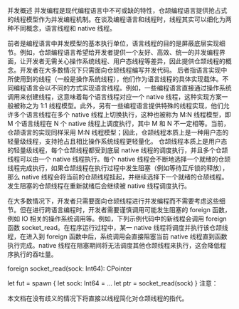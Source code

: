 并发概述
并发编程是现代编程语言中不可或缺的特性，仓颉编程语言提供抢占式的线程模型作为并发编程机制。在谈及编程语言和线程时，线程其实可以细化为两种不同概念，语言线程和 native 线程。

前者是编程语言中并发模型的基本执行单位，语言线程的目的是屏蔽底层实现细节。例如，仓颉编程语言希望给开发者提供一个友好、高效、统一的并发编程界面，让开发者无需关心操作系统线程、用户态线程等差异，因此提供仓颉线程的概念。开发者在大多数情况下只需面向仓颉线程编写并发代码。
后者指语言实现中所使用到的线程（一般是操作系统线程），他们作为语言线程的具体实现载体。不同编程语言会以不同的方式实现语言线程。例如，一些编程语言直接通过操作系统调用来创建线程，这意味着每个语言线程对应一个 native 线程，这种实现方案一般被称之为 1:1 线程模型。此外，另有一些编程语言提供特殊的线程实现，他们允许多个语言线程在多个 native 线程上切换执行，这种也被称为 M:N 线程模型，即 M 个语言线程在 N 个 native 线程上调度执行，其中 M 和 N 不一定相等。当前，仓颉语言的实现同样采用 M:N 线程模型；因此，仓颉线程本质上是一种用户态的轻量级线程，支持抢占且相比操作系统线程更轻量化。
仓颉线程本质上是用户态的轻量级线程，每个仓颉线程都受到底层 native 线程的调度执行，并且多个仓颉线程可以由一个 native 线程执行。每个 native 线程会不断地选择一个就绪的仓颉线程完成执行，如果仓颉线程在执行过程中发生阻塞（例如等待互斥锁的释放），那么 native 线程会将当前的仓颉线程挂起，并继续选择下一个就绪的仓颉线程。发生阻塞的仓颉线程在重新就绪后会继续被 native 线程调度执行。

在大多数情况下，开发者只需要面向仓颉线程进行并发编程而不需要考虑这些细节。但在进行跨语言编程时，开发者需要谨慎调用可能发生阻塞的 foreign 函数，例如 IO 相关的操作系统调用等。例如，下列示例代码中的新线程会调用 foreign 函数 socket_read。在程序运行过程中，某一 native 线程将调度并执行该仓颉线程，在进入到 foreign 函数中后，系统调用会直接阻塞当前 native 线程直到函数执行完成。native 线程在阻塞期间将无法调度其他仓颉线程来执行，这会降低程序执行的吞吐量。

foreign socket_read(sock: Int64): CPointer<Int8>

let fut = spawn {
    let sock: Int64 = ...
    let ptr = socket_read(sock)
}
注意：

本文档在没有歧义的情况下将直接以线程简化对仓颉线程的指代。